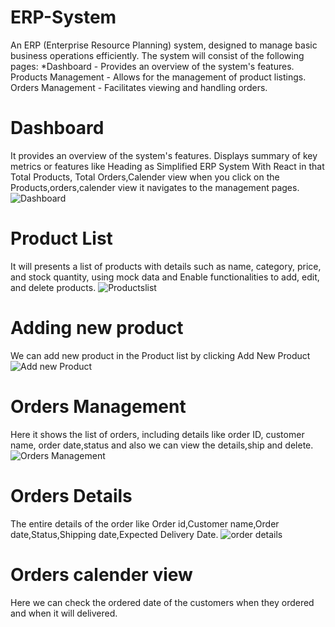 # ERP-System
An ERP (Enterprise Resource Planning) system, designed to manage basic business operations efficiently. The system will consist of the following pages:
*Dashboard - Provides an overview of the system's features.
Products Management - Allows for the management of product listings.
Orders Management - Facilitates viewing and handling orders.

# Dashboard
It provides an overview of the system's features.
Displays summary of key metrics or features like Heading as Simplified ERP System With React in that Total Products, Total Orders,Calender view when you click on the Products,orders,calender view it navigates to the management pages.
![Dashboard](https://github.com/manithejay/ERP-System/assets/136950654/8de04d81-fe0e-4c78-87a3-81c3a0ba51c0)

# Product List
It will presents a list of products with details such as name, category, price, and stock quantity, using mock data and Enable functionalities to add, edit, and delete products.
![Productslist](https://github.com/manithejay/ERP-System/assets/136950654/89239143-240d-4e74-9562-c2482bbf0917)

# Adding new product
We can add new product in the Product list by clicking Add New Product
![Add new Product](https://github.com/manithejay/ERP-System/assets/136950654/1d86589e-d0d9-4329-afbe-6daf1cf702fc)

# Orders Management
Here it shows the list of orders, including details like order ID, customer name, order date,status and also we can view the details,ship and delete.
![Orders Management](https://github.com/manithejay/ERP-System/assets/136950654/0018e27e-1b86-4663-89cb-46dc2f8b96ae)

# Orders Details
The entire details of the order like Order id,Customer name,Order date,Status,Shipping date,Expected Delivery Date.
![order details](https://github.com/manithejay/ERP-System/assets/136950654/43d43950-c7e8-4d37-89a4-6ec2ed4a1545)

# Orders calender view
Here we can check the ordered date of the customers when they ordered and when it will delivered.

 
